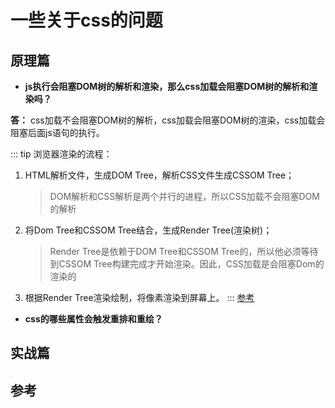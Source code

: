 # 一些关于css的问题

## 原理篇

- **js执行会阻塞DOM树的解析和渲染，那么css加载会阻塞DOM树的解析和渲染吗？**

**答：** css加载不会阻塞DOM树的解析，css加载会阻塞DOM树的渲染，css加载会阻塞后面js语句的执行。

::: tip 浏览器渲染的流程：
1. HTML解析文件，生成DOM Tree，解析CSS文件生成CSSOM Tree；
    > DOM解析和CSS解析是两个并行的进程，所以CSS加载不会阻塞DOM的解析
2. 将Dom Tree和CSSOM Tree结合，生成Render Tree(渲染树)；
    > Render Tree是依赖于DOM Tree和CSSOM Tree的，所以他必须等待到CSSOM Tree构建完成才开始渲染。因此，CSS加载是会阻塞Dom的渲染的
3. 根据Render Tree渲染绘制，将像素渲染到屏幕上。
:::
[参考](https://juejin.cn/post/6844903667733118983?)


- **css的哪些属性会触发重排和重绘？**




## 实战篇



## 参考

